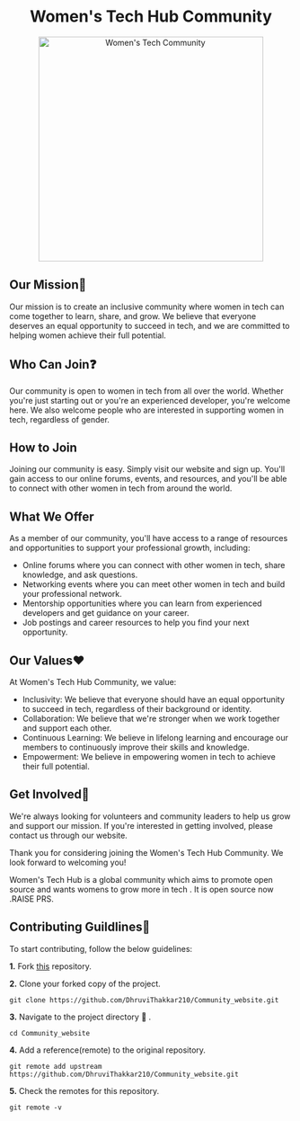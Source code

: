 
<h1 align="center">Women's Tech Hub Community </h1>
<p align="center">
 <a href="https://community-website-ruddy.vercel.app">
    <img alt="Women's Tech Community" src="https://user-images.githubusercontent.com/120579608/235424739-eba8db4b-968d-4f3f-acee-52efbaea44b0.jpg" width=400px height=400px/>
  </a>
 </p>


## Our Mission🎯 
Our mission is to create an inclusive community where women in tech can come together to learn, share, and grow. We believe that everyone deserves an equal opportunity to succeed in tech, and we are committed to helping women achieve their full potential.

## Who Can Join❓
Our community is open to women in tech from all over the world. Whether you're just starting out or you're an experienced developer, you're welcome here. We also welcome people who are interested in supporting women in tech, regardless of gender.

## How to Join
Joining our community is easy. Simply visit our website and sign up. You'll gain access to our online forums, events, and resources, and you'll be able to connect with other women in tech from around the world.

## What We Offer
As a member of our community, you'll have access to a range of resources and opportunities to support your professional growth, including:

- Online forums where you can connect with other women in tech, share knowledge, and ask questions.
- Networking events where you can meet other women in tech and build your professional network.
- Mentorship opportunities where you can learn from experienced developers and get guidance on your career.
- Job postings and career resources to help you find your next opportunity.

## Our Values:heart:
At Women's Tech Hub Community, we value:

- Inclusivity: We believe that everyone should have an equal opportunity to succeed in tech, regardless of their background or identity.
- Collaboration: We believe that we're stronger when we work together and support each other.
- Continuous Learning: We believe in lifelong learning and encourage our members to continuously improve their skills and knowledge.
- Empowerment: We believe in empowering women in tech to achieve their full potential.

## Get Involved🤝
We're always looking for volunteers and community leaders to help us grow and support our mission. If you're interested in getting involved, please contact us through our website.

Thank you for considering joining the Women's Tech Hub Community. We look forward to welcoming you!

Women's Tech Hub is a global community which aims to promote open source  and wants womens to grow more in tech . It is open source now .RAISE PRS.

## Contributing Guildlines📝
To start contributing, follow the below guidelines:

**1.**  Fork [this](https://github.com/DhruviThakkar210/Community_website) repository.

**2.**  Clone your forked copy of the project.

```
git clone https://github.com/DhruviThakkar210/Community_website.git
```

**3.** Navigate to the project directory :file_folder: .

```
cd Community_website
```

**4.** Add a reference(remote) to the original repository.

```
git remote add upstream https://github.com/DhruviThakkar210/Community_website.git
```

**5.** Check the remotes for this repository.

```
git remote -v
```

